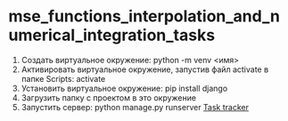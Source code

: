 # mse_functions_interpolation_and_numerical_integration_tasks


1) Создать виртуальное окружение: python -m venv <имя>
2) Активировать виртуальное окружение, запустив файл activate в папке Scripts: activate
3) Установить виртуальное окружение: pip install django
4) Загрузить папку с проектом в это окружение
5) Запустить сервер: python manage.py runserver
[Task tracker](https://github.com/moevm/mse_functions_interpolation_and_numerical_integration_tasks/projects/1?add_cards_query=is%3Aopen)
